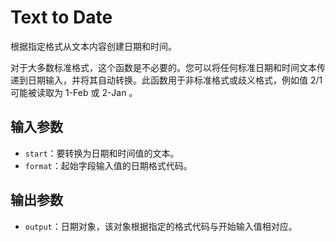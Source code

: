 # Text to Date

根据指定格式从文本内容创建日期和时间。

对于大多数标准格式，这个函数是不必要的。您可以将任何标准日期和时间文本传递到日期输入，并将其自动转换。此函数用于非标准格式或歧义格式，例如值 2/1 可能被读取为 1-Feb 或 2-Jan 。

## 输入参数

- `start`：要转换为日期和时间值的文本。
- `format`：起始字段输入值的日期格式代码。

## 输出参数

- `output`：日期对象，该对象根据指定的格式代码与开始输入值相对应。
